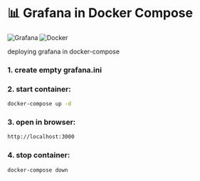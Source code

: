# 📊 Grafana in Docker Compose

![Grafana](https://img.shields.io/badge/Grafana-F2F4F9?style=for-the-badge&logo=grafana&logoColor=orange&labelColor=gray)
![Docker](https://img.shields.io/badge/Docker-2CA5E0?style=for-the-badge&logo=docker&logoColor=white)

deploying grafana in docker-compose
### 1. create empty grafana.ini
### 2. start container:
 ``` bash
docker-compose up -d
 ```
### 3. open in browser:  
 ``` bash
http://localhost:3000 
```
### 4. stop container:  
 ``` bash
docker-compose down
```
